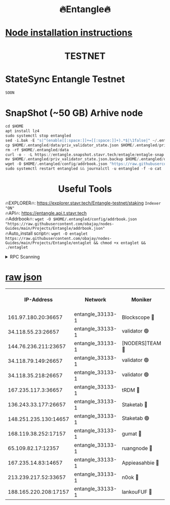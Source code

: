 <h1 align="center"> 🔥Entangle🔥</h1>

[Node installation instructions](https://github.com/obajay/nodes-Guides/tree/main/Projects/Entangle)
=

<h1 align="center"> TESTNET</h1>

# StateSync Entangle Testnet
```python
SOON
```
# SnapShot (~50 GB) Arhive node
```python
cd $HOME
apt install lz4
sudo systemctl stop entangled
sed -i.bak -E "s|^(enable[[:space:]]+=[[:space:]]+).*$|\1false|" ~/.entangled/config/config.toml
cp $HOME/.entangled/data/priv_validator_state.json $HOME/.entangled/priv_validator_state.json.backup
rm -rf $HOME/.entangled/data
curl -o - -L https://entangle.snapshot.stavr.tech/entagle/entagle-snap.tar.lz4 | lz4 -c -d - | tar -x -C $HOME/.entangled --strip-components 2
mv $HOME/.entangled/priv_validator_state.json.backup $HOME/.entangled/data/priv_validator_state.json
wget -O $HOME/.entangled/config/addrbook.json "https://raw.githubusercontent.com/obajay/nodes-Guides/main/Projects/Entangle/addrbook.json"
sudo systemctl restart entangled && journalctl -u entangled -f -o cat
```
 <h1 align="center"> Useful Tools</h1>
 
🔥EXPLORER🔥: https://explorer.stavr.tech/Entangle-testnet/staking        `Indexer "ON"` \
🔥API🔥:      https://entangle.api.t.stavr.tech \
🔥Addrbook🔥: ```wget -O $HOME/.entangled/config/addrbook.json "https://raw.githubusercontent.com/obajay/nodes-Guides/main/Projects/Entangle/addrbook.json"``` \
🔥Auto_install script🔥:  `wget -O entaglet https://raw.githubusercontent.com/obajay/nodes-Guides/main/Projects/Entangle/entaglet && chmod +x entaglet && ./entaglet`


<details>
<summary>RPC Scanning</summary>

<h2 align="center"> We scan nodes in real time every 4 hours. And we provide the final result of RPC endpoints.
We cannot influence the operation of these nodes in any way. </h2>


```python
If Voting Power is higher than 0 --> then the Node is a validator of the network and may be subject to attack and be a potential threat to the chain.
```
```python
We marked such validators with a red symbol
```

</details>

[raw json](https://rpc-check.entangt.stavr.tech/entangt/rpc-entangt-result.json)
=


<table><tr><th>IP-Address</th><th>Network</th><th>Moniker</th><th>Latest Block Height</th><th>Earliest Block Height</th><th>Catching Up</th><th>Tx Index</th><th>Voting Power</th><th>Scan Time</th></tr><tr><td>161.97.180.20:36657</td><td>entangle_33133-1</td><td>Blockscope 🔴</td><td>1940696</td><td>1</td><td>False</td><td>off</td><td>279446344504353</td><td>2024-01-31T05:48:23.821715944UTC</td></tr><tr><td>34.118.55.23:26657</td><td>entangle_33133-1</td><td>validator 🟢</td><td>1940697</td><td>1</td><td>False</td><td>on</td><td>0</td><td>2024-01-31T05:48:26.567997062UTC</td></tr><tr><td>144.76.236.211:23657</td><td>entangle_33133-1</td><td>[NODERS]TEAM 🔴</td><td>1940699</td><td>1</td><td>False</td><td>off</td><td>27051498568458437</td><td>2024-01-31T05:48:40.305093318UTC</td></tr><tr><td>34.118.79.149:26657</td><td>entangle_33133-1</td><td>validator 🟢</td><td>1940702</td><td>1</td><td>False</td><td>on</td><td>0</td><td>2024-01-31T05:48:49.320540579UTC</td></tr><tr><td>34.118.35.218:26657</td><td>entangle_33133-1</td><td>validator 🟢</td><td>1940702</td><td>1</td><td>False</td><td>on</td><td>0</td><td>2024-01-31T05:48:52.008057572UTC</td></tr><tr><td>167.235.117.3:36657</td><td>entangle_33133-1</td><td>tRDM 🔴</td><td>1940702</td><td>1</td><td>False</td><td>on</td><td>161066237075262</td><td>2024-01-31T05:48:52.352184645UTC</td></tr><tr><td>136.243.33.177:26657</td><td>entangle_33133-1</td><td>Staketab 🔴</td><td>1940700</td><td>660001</td><td>False</td><td>on</td><td>123213339077150</td><td>2024-01-31T05:48:42.581391405UTC</td></tr><tr><td>148.251.235.130:14657</td><td>entangle_33133-1</td><td>Staketab 🟢</td><td>1940696</td><td>660801</td><td>False</td><td>on</td><td>0</td><td>2024-01-31T05:48:23.519166281UTC</td></tr><tr><td>168.119.38.252:17157</td><td>entangle_33133-1</td><td>gumat 🔴</td><td>1940697</td><td>962001</td><td>False</td><td>on</td><td>324005353984329</td><td>2024-01-31T05:48:28.867670027UTC</td></tr><tr><td>65.109.82.17:12357</td><td>entangle_33133-1</td><td>ruangnode 🔴</td><td>1940697</td><td>1312001</td><td>False</td><td>off</td><td>456746397198887</td><td>2024-01-31T05:48:24.215169127UTC</td></tr><tr><td>167.235.14.83:14657</td><td>entangle_33133-1</td><td>Appieasahbie 🔴</td><td>1940702</td><td>1716001</td><td>False</td><td>on</td><td>43682095233404845</td><td>2024-01-31T05:48:51.642802820UTC</td></tr><tr><td>213.239.217.52:33657</td><td>entangle_33133-1</td><td>n0ok 🔴</td><td>1940701</td><td>1840700</td><td>False</td><td>off</td><td>46574769159139110</td><td>2024-01-31T05:48:46.916399332UTC</td></tr><tr><td>188.165.220.208:17157</td><td>entangle_33133-1</td><td>lankouFUF 🔴</td><td>1940697</td><td>1910001</td><td>False</td><td>off</td><td>303672550560871</td><td>2024-01-31T05:48:29.237962822UTC</td></tr></table>
